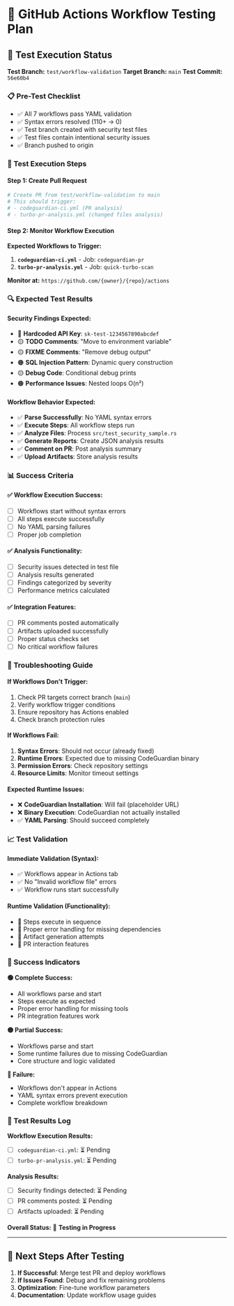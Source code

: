 # 🧪 GitHub Actions Workflow Testing Plan

## 🎯 Test Execution Status

**Test Branch:** `test/workflow-validation`
**Target Branch:** `main`
**Test Commit:** `56e60b4`

### 📋 Pre-Test Checklist
- ✅ All 7 workflows pass YAML validation
- ✅ Syntax errors resolved (110+ → 0)
- ✅ Test branch created with security test files
- ✅ Test files contain intentional security issues
- ✅ Branch pushed to origin

### 🚀 Test Execution Steps

#### Step 1: Create Pull Request
```bash
# Create PR from test/workflow-validation to main
# This should trigger:
# - codeguardian-ci.yml (PR analysis)
# - turbo-pr-analysis.yml (changed files analysis)
```

#### Step 2: Monitor Workflow Execution
**Expected Workflows to Trigger:**
1. **`codeguardian-ci.yml`** - Job: `codeguardian-pr`
2. **`turbo-pr-analysis.yml`** - Job: `quick-turbo-scan`

**Monitor at:** `https://github.com/{owner}/{repo}/actions`

### 🔍 Expected Test Results

#### Security Findings Expected:
- 🔴 **Hardcoded API Key**: `sk-test-1234567890abcdef`
- 🟡 **TODO Comments**: "Move to environment variable"
- 🟡 **FIXME Comments**: "Remove debug output"
- 🟠 **SQL Injection Pattern**: Dynamic query construction
- 🟡 **Debug Code**: Conditional debug prints
- 🟠 **Performance Issues**: Nested loops O(n²)

#### Workflow Behavior Expected:
- ✅ **Parse Successfully**: No YAML syntax errors
- ✅ **Execute Steps**: All workflow steps run
- ✅ **Analyze Files**: Process `src/test_security_sample.rs`
- ✅ **Generate Reports**: Create JSON analysis results
- ✅ **Comment on PR**: Post analysis summary
- ✅ **Upload Artifacts**: Store analysis results

### 📊 Success Criteria

#### ✅ Workflow Execution Success:
- [ ] Workflows start without syntax errors
- [ ] All steps execute successfully
- [ ] No YAML parsing failures
- [ ] Proper job completion

#### ✅ Analysis Functionality:
- [ ] Security issues detected in test file
- [ ] Analysis results generated
- [ ] Findings categorized by severity
- [ ] Performance metrics calculated

#### ✅ Integration Features:
- [ ] PR comments posted automatically
- [ ] Artifacts uploaded successfully
- [ ] Proper status checks set
- [ ] No critical workflow failures

### 🐛 Troubleshooting Guide

#### If Workflows Don't Trigger:
1. Check PR targets correct branch (`main`)
2. Verify workflow trigger conditions
3. Ensure repository has Actions enabled
4. Check branch protection rules

#### If Workflows Fail:
1. **Syntax Errors**: Should not occur (already fixed)
2. **Runtime Errors**: Expected due to missing CodeGuardian binary
3. **Permission Errors**: Check repository settings
4. **Resource Limits**: Monitor timeout settings

#### Expected Runtime Issues:
- ❌ **CodeGuardian Installation**: Will fail (placeholder URL)
- ❌ **Binary Execution**: CodeGuardian not actually installed
- ✅ **YAML Parsing**: Should succeed completely

### 📈 Test Validation

#### Immediate Validation (Syntax):
- ✅ Workflows appear in Actions tab
- ✅ No "Invalid workflow file" errors
- ✅ Workflow runs start successfully

#### Runtime Validation (Functionality):
- 🔄 Steps execute in sequence
- 🔄 Proper error handling for missing dependencies
- 🔄 Artifact generation attempts
- 🔄 PR interaction features

### 🎉 Success Indicators

**🟢 Complete Success:**
- All workflows parse and start
- Steps execute as expected
- Proper error handling for missing tools
- PR integration features work

**🟡 Partial Success:**
- Workflows parse and start
- Some runtime failures due to missing CodeGuardian
- Core structure and logic validated

**🔴 Failure:**
- Workflows don't appear in Actions
- YAML syntax errors prevent execution
- Complete workflow breakdown

### 📝 Test Results Log

**Workflow Execution Results:**
- [ ] `codeguardian-ci.yml`: ⏳ Pending
- [ ] `turbo-pr-analysis.yml`: ⏳ Pending

**Analysis Results:**
- [ ] Security findings detected: ⏳ Pending
- [ ] PR comments posted: ⏳ Pending
- [ ] Artifacts uploaded: ⏳ Pending

**Overall Status:** 🔄 **Testing in Progress**

---

## 🚀 Next Steps After Testing

1. **If Successful**: Merge test PR and deploy workflows
2. **If Issues Found**: Debug and fix remaining problems
3. **Optimization**: Fine-tune workflow parameters
4. **Documentation**: Update workflow usage guides
